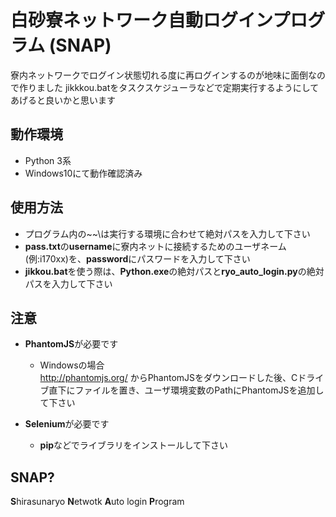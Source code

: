 # 白砂寮ネットワーク自動ログインプログラム (SNAP)

寮内ネットワークでログイン状態切れる度に再ログインするのが地味に面倒なので作りました
jikkkou.batをタスクスケジューラなどで定期実行するようにしてあげると良いかと思います

## 動作環境
- Python 3系
- Windows10にて動作確認済み

## 使用方法
- プログラム内の\~~\は実行する環境に合わせて絶対パスを入力して下さい
- **pass.txt**の**username**に寮内ネットに接続するためのユーザネーム(例:i170xx)を、**password**にパスワードを入力して下さい  
- **jikkou.bat**を使う際は、**Python.exe**の絶対パスと**ryo_auto_login.py**の絶対パスを入力して下さい  

## 注意
- **PhantomJS**が必要です  
  - Windowsの場合  
http://phantomjs.org/ からPhantomJSをダウンロードした後、Cドライブ直下にファイルを置き、ユーザ環境変数のPathにPhantomJSを追加して下さい  

- **Selenium**が必要です  
  - **pip**などでライブラリをインストールして下さい

## SNAP?
**S**hirasunaryo **N**etwotk **A**uto login **P**rogram

